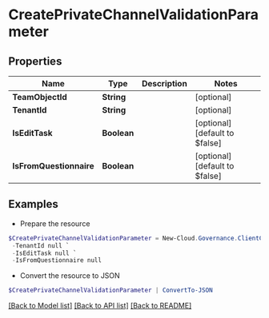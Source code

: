 # CreatePrivateChannelValidationParameter
## Properties

Name | Type | Description | Notes
------------ | ------------- | ------------- | -------------
**TeamObjectId** | **String** |  | [optional] 
**TenantId** | **String** |  | [optional] 
**IsEditTask** | **Boolean** |  | [optional] [default to $false]
**IsFromQuestionnaire** | **Boolean** |  | [optional] [default to $false]

## Examples

- Prepare the resource
```powershell
$CreatePrivateChannelValidationParameter = New-Cloud.Governance.ClientCreatePrivateChannelValidationParameter  -TeamObjectId null `
 -TenantId null `
 -IsEditTask null `
 -IsFromQuestionnaire null
```

- Convert the resource to JSON
```powershell
$CreatePrivateChannelValidationParameter | ConvertTo-JSON
```

[[Back to Model list]](../README.md#documentation-for-models) [[Back to API list]](../README.md#documentation-for-api-endpoints) [[Back to README]](../README.md)

